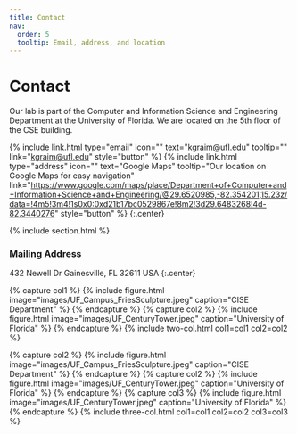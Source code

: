 ```yaml
---
title: Contact
nav:
  order: 5
  tooltip: Email, address, and location
---
```


# <i class="fas fa-envelope"></i>Contact

Our lab is part of the Computer and Information Science and Engineering Department at the University of Florida.
We are located on the 5th floor of the CSE building.

{%
  include link.html
  type="email"
  icon=""
  text="kgraim@ufl.edu"
  tooltip=""
  link="kgraim@ufl.edu"
  style="button"
%}
{%
  include link.html
  type="address"
  icon=""
  text="Google Maps"
  tooltip="Our location on Google Maps for easy navigation"
  link="https://www.google.com/maps/place/Department+of+Computer+and+Information+Science+and+Engineering/@29.6520985,-82.354201,15.23z/data=!4m5!3m4!1s0x0:0xd21b17bc0529867e!8m2!3d29.6483268!4d-82.3440276"
  style="button"
%}
{:.center}

{% include section.html %}

### <i class="fas fa-mail-bulk"></i>Mailing Address
432 Newell Dr 
Gainesville, FL 32611
USA
{:.center}

{% capture col1 %}
{%
  include figure.html
  image="images/UF_Campus_FriesSculpture.jpeg"
  caption="CISE Department"
%}
{% endcapture %}
{% capture col2 %}
{%
  include figure.html
  image="images/UF_CenturyTower.jpeg"
  caption="University of Florida"
%}
{% endcapture %}
{% include two-col.html col1=col1 col2=col2 %}



{% capture col2 %}
{%
  include figure.html
  image="images/UF_Campus_FriesSculpture.jpeg"
  caption="CISE Department"
%}
{% endcapture %}
{% capture col2 %}
{%
  include figure.html
  image="images/UF_CenturyTower.jpeg"
  caption="University of Florida"
%}
{% endcapture %}
{% capture col3 %}
{%
  include figure.html
  image="images/UF_CenturyTower.jpeg"
  caption="University of Florida"
%}
{% endcapture %}
{% include three-col.html col1=col1 col2=col2 col3=col3 %}
